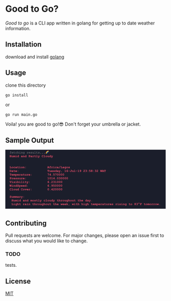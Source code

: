 # Good to Go?

*Good to go* is a CLI app written in golang for getting up to date weather information.

## Installation

download and install [golang](https://golang.org)

## Usage
clone this directory

```bash
go install
```
or 
```
go run main.go
```

Voila! you are good to go!😎
Don't forget your umbrella or jacket.

## Sample Output
![CLI output](./assets/cli.png)


## Contributing
Pull requests are welcome. For major changes, please open an issue first to discuss what you would like to change.

### TODO
tests.

## License
[MIT](https://choosealicense.com/licenses/mit/)